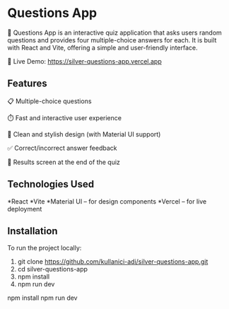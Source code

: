 # Questions App

🎯 Questions App is an interactive quiz application that asks users random questions and provides four multiple-choice answers for each. It is built with React and Vite, offering a simple and user-friendly interface.

🔗 Live Demo: https://silver-questions-app.vercel.app

## Features

📋 Multiple-choice questions

⏱️ Fast and interactive user experience

🎨 Clean and stylish design (with Material UI support)

✅ Correct/incorrect answer feedback

🏁 Results screen at the end of the quiz

## Technologies Used

*React
*Vite
*Material UI – for design components
*Vercel – for live deployment

## Installation

To run the project locally:

1. git clone https://github.com/kullanici-adi/silver-questions-app.git
2. cd silver-questions-app
3. npm install
4. npm run dev


npm install
npm run dev
